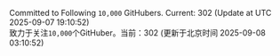 Committed to Following `10,000` GitHubers. Current: <!-- FOLLOWING_COUNT -->302<!-- FOLLOWING_COUNT --> (Update at UTC <!-- LAST_UPDATED -->2025-09-07 19:10:52<!-- LAST_UPDATED -->)<br>
致力于关注`10,000`个GitHuber。当前：<!-- FOLLOWING_COUNT -->302<!-- FOLLOWING_COUNT --> (更新于北京时间 <!-- LAST_UPDATED_CST -->2025-09-08 03:10:52<!-- LAST_UPDATED_CST -->)
